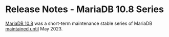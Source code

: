 # Release Notes - MariaDB 10.8 Series

[MariaDB 10.8](what-is-mariadb-108.md) was a short-term maintenance stable series of MariaDB [maintained until](https://mariadb.org/about/#maintenance-policy) May 2023.
